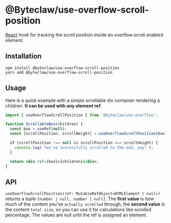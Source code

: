 # @Byteclaw/use-overflow-scroll-position

[React](https://github.com/facebook/react) hook for tracking the scroll position inside an overflow:scroll enabled element.

## Installation

```console
npm install @byteclaw/use-overflow-scroll-position
yarn add @byteclaw/use-overflow-scroll-position
```

## Usage

Here is a quick example with a simple scrollable div container rendering a children. **It can be used with any element ref**:

```jsx
import { useOverflowScrollPosition } from '@byteclaw/use-overflow';

function ScrollableBox(children) {
  const box = useRef(null);
  const [scrollPosition, scrollHeight] = useOverflowScrollPosition(box);

  if (scrollPosition !== null && scrollPosition === scrollHeight) {
    console.log(`You've successfully scrolled to the end, yay!`);
  }

  return <div ref={box}>{children}</div>;
}
```

## API

`useOverflowScrollPosition(ref: MutableRefObject<HTMLElement | null>)` returns a tuple `[number | null, number | null]`.
The **first value** is how much of the content you've `actually scrolled` through, the **second value** is the content `total size`, so you can use it for calculations like scrolled percentage. The values are null until the ref is assigned an element.
